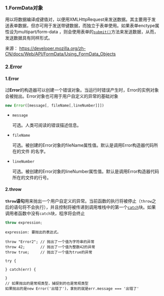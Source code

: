 ### 1.FormData对象

用以将数据编译成键值对，以便用XMLHttpRequest来发送数据。其主要用于发送表单数据，但亦可用于发送带键数据，而独立于表单使用。如果表单enctype属性设为multipart/form-data ，则会使用表单的[`submit()`](https://developer.mozilla.org/zh-CN/docs/Web/API/HTMLFormElement/submit)方法来发送数据，从而，发送数据具有同样形式。

来源： https://developer.mozilla.org/zh-CN/docs/Web/API/FormData/Using_FormData_Objects

### 2.Error

#### 1.Error

过**Error**的构造器可以创建一个错误对象。当运行时错误产生时，Error的实例对象会被抛出。Error对象也可用于用户自定义的异常的基础对象

```js
new Error([message[, fileName[,lineNumber]]])
```

- `message`

  可选。人类可阅读的错误描述信息。

- `fileName `

  可选。被创建的Error对象的fileName属性值。默认是调用Error构造器代码所在的文件 的名字。

- `lineNumber `

  可选。被创建的Error对象的lineNumber属性值。默认是调用Error构造器代码所在的文件的行号。

#### 2.throw

**`throw`语句**用来抛出一个用户自定义的异常。当前函数的执行将被停止（`throw`之后的语句将不会执行），并且控制将被传递到调用堆栈中的第一个[`catch`](https://developer.mozilla.org/zh-CN/docs/Web/JavaScript/Reference/Statements/try...catch)块。如果调用者函数中没有`catch`块，程序将会终止

```js
throw expression;
```

```
expression: 要抛出的表达式。
```

```
throw "Error2"; // 抛出了一个值为字符串的异常
throw 42;       // 抛出了一个值为整数42的异常
throw true;     // 抛出了一个值为true的异常

try {

} catch(err) {

}
// 如果抛出的是常规类型，捕捉到的也是常规类型
如果抛出的是new Error('出错了')，拿到的就是err.message === '出错了'
```

